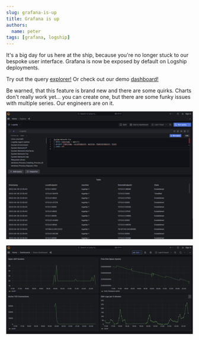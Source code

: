 ```yaml
---
slug: grafana-is-up
title: Grafana is up
authors:
  name: peter
tags: [grafana, logship]
---
```


It's a big day for us here at the ship, because you're no longer stuck to our bespoke user interface. Grafana is now be exposed by default on Logship deployments.

Try out the query [explorer!](http://try.logship.ai:3000/explore)
Or check out our demo [dashboard!](http://try.logship.ai:3000/d/eeae4f04-9cd8-41c9-962e-025ba0141019/demo-dashboard?orgId=1)

Be warned, that this feature is brand new and there are some quirks. Charts don't really work yet... you can create one, but there are some funky issues with multiple series. Our engineers are on it.

![Grafana Explore](../static/img/screenshots/2023-04-30/grafana-explore.png)

![Grafana Dashboard](../static/img/screenshots/2023-04-30/grafana-demo-dashboard.png)